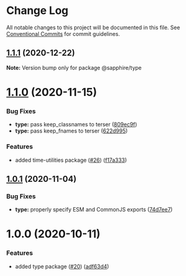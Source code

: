 # Change Log

All notable changes to this project will be documented in this file.
See [Conventional Commits](https://conventionalcommits.org) for commit guidelines.

## [1.1.1](https://github.com/sapphire-project/utilities/compare/@sapphire/type@1.1.0...@sapphire/type@1.1.1) (2020-12-22)

**Note:** Version bump only for package @sapphire/type

# [1.1.0](https://github.com/sapphire-project/utilities/compare/@sapphire/type@1.0.1...@sapphire/type@1.1.0) (2020-11-15)

### Bug Fixes

-   **type:** pass keep_classnames to terser ([809ec9f](https://github.com/sapphire-project/utilities/commit/809ec9fe7230ac43f208bd434e06fc9abb352206))
-   **type:** pass keep_fnames to terser ([622d995](https://github.com/sapphire-project/utilities/commit/622d995d00545c0b274d1bd7285d3a83dc82d284))

### Features

-   added time-utilities package ([#26](https://github.com/sapphire-project/utilities/issues/26)) ([f17a333](https://github.com/sapphire-project/utilities/commit/f17a3339667a452e8745fad7884272176e5d65e8))

## [1.0.1](https://github.com/sapphire-project/utilities/compare/@sapphire/type@1.0.0...@sapphire/type@1.0.1) (2020-11-04)

### Bug Fixes

-   **type:** properly specify ESM and CommonJS exports ([74d7ee7](https://github.com/sapphire-project/utilities/commit/74d7ee7dbe12a0b951ffcfa282c426ccb1f30348))

# 1.0.0 (2020-10-11)

### Features

-   added type package ([#20](https://github.com/sapphire-project/utilities/issues/20)) ([adf63d4](https://github.com/sapphire-project/utilities/commit/adf63d494cac6191f57c05944a8b577e91ee22d1))
